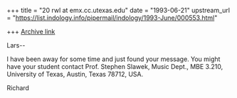 +++
title = "20 rwl at emx.cc.utexas.edu"
date = "1993-06-21"
upstream_url = "https://list.indology.info/pipermail/indology/1993-June/000553.html"

+++
[Archive link](https://list.indology.info/pipermail/indology/1993-June/000553.html)

Lars--

I have been away for some time and just found your message.  You might have 
your student contact Prof. Stephen Slawek, Music Dept., MBE 3.210, University
of Texas, Austin, Texas 78712, USA.

Richard





